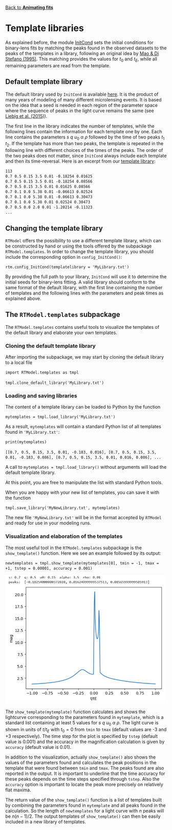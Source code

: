 [Back to **Animating fits**](Animation.md)

# Template libraries

As explained before, the module [InitCond](InitCond.md) sets the initial conditions for binary-lens fits by matching the peaks found in the observed datasets to the peaks of the templates in a library, following an original idea by [Mao & Di Stefano (1995)](https://ui.adsabs.harvard.edu/abs/1995ApJ...440...22M/abstract). This matching provides the values for $t_0$ and $t_E$, while all remaining parameters are read from the template.

## Default template library

The default library used by `InitCond` is available [here](/RTModel/data/TemplateLibrary.txt). It is the product of many years of modeling of many different microlensing events. It is based on the idea that a seed is needed in each region of the parameter space where the sequence of peaks in the light curve remains the same (see [Liebig et al. (2015)](https://ui.adsabs.harvard.edu/abs/2015MNRAS.450.1565L/abstract)).

The first line in the library indicates the number of templates, while the following lines contain the information for each template one by one. Each line contains the parameters $s$ $q$ $u_0$ $\alpha$ $\rho$ followed by the time of two peaks $t_1$ $t_2$. If the template has more than two peaks, the template is repeated in the following line with different choices of the times of the peaks. The order of the two peaks does not matter, since `InitCond` always include each template and then its time-reversal. Here is an excerpt from our [template library](/RTModel/data/TemplateLibrary.txt):

```
113
0.7 0.5 0.15 3.5 0.01 -0.18254 0.01625
0.7 0.5 0.15 3.5 0.01 -0.18254 0.08566
0.7 0.5 0.15 3.5 0.01 0.01625 0.08566
0.7 0.1 0.0 5.38 0.01 -0.06613 0.02524
0.7 0.1 0.0 5.38 0.01 -0.06613 0.30473
0.7 0.1 0.0 5.38 0.01 0.02524 0.30473
0.7 0.5 0.0 2.0 0.01 -1.20214 -0.11323
...
```

## Changing the template library

`RTModel` offers the possibility to use a different template library, which can be constructed by hand or using the tools offered by the subpackage `RTModel.templates`. In order to change the template library, you should include the corresponding option in `config_InitCond()`:

```
rtm.config_InitCond(templatelibrary = 'MyLibrary.txt')
```

By providing the full path to your library, `InitCond` will use it to determine the initial seeds for binary-lens fitting. A valid library should conform to the same format of the default library, with the first line containing the number of templates and the following lines with the parameters and peak times as explained above.

## The `RTModel.templates` subpackage

The `RTModel.templates` contains useful tools to visualize the templates of the default library and elaborate your own templates.

### Cloning the default template library

After importing the subpackage, we may start by cloning the default library to a local file

```
import RTModel.templates as tmpl

tmpl.clone_default_library('MyLibrary.txt')
```

### Loading and saving libraries

The content of a template library can be loaded to Python by the function

```
mytemplates = tmpl.load_library('MyLibrary.txt')
```

As a result, `mytemplates` will contain a standard Python list of all templates found in `'MyLibrary.txt'`:

```
print(mytemplates)

[[0.7, 0.5, 0.15, 3.5, 0.01, -0.183, 0.016], [0.7, 0.5, 0.15, 3.5, 0.01, -0.183, 0.086], [0.7, 0.5, 0.15, 3.5, 0.01, 0.016, 0.086], ...
```

A call to `mytemplates = tmpl.load_library()` without arguments will load the default template library.

At this point, you are free to manipulate the list with standard Python tools. 

When you are happy with your new list of templates, you can save it with the function

```
tmpl.save_library('MyNewLibrary.txt', mytemplates)
```

The new file `'MyNewLibrary.txt'` will be in the format accepted by `RTModel` and ready for use in your modeling runs.

### Visualization and elaboration of the templates

The most useful tool in the `RTModel.templates` subpackage is the `show_template()` function. Here we see an example followed by its output:

```
newtemplates = tmpl.show_template(mytemplates[0], tmin = -1, tmax = +1, tstep = 0.00001, accuracy = 0.001)
```
<img src="Template.png" width = 500>

The  `show_template(mytemplate)` function calculates and shows the lightcurve corresponding to the parameters found in `mytemplate`, which is a standard list containing at least 5 values for $s$ $q$ $u_0$ $\alpha$ $\rho$. The light curve is shown in units of $t/t_E$ with $t_0=0$ from `tmin` to `tmax` (default values are -3 and +3 respectively). The time step for the plot is specified by `tstep` (default value is 0.001) and the accuracy in the magnification calculation is given by `accuracy` (default value is 0.01).

In addition to the visualization, actually  `show_template()` also shows the values of the parameters found and calculates the peak positions in the template that were found between `tmin` and `tmax`. The peaks found are also reported in the output. It is important to underline that the time accuracy for these peaks depends on the time steps specified through `tstep`. Also the `accuracy` option is important to locate the peak more precisely on relatively flat maxima.

The return value of the `show_template()` function is a list of templates built by combining the parameters found in `mytemplate` and all peaks found in the calculation. So the length of `newtemplates` for a light curve with $n$ peaks will be $n(n-1)/2$. The output templates of `show_template()` can then be easily included in a new library of templates.
